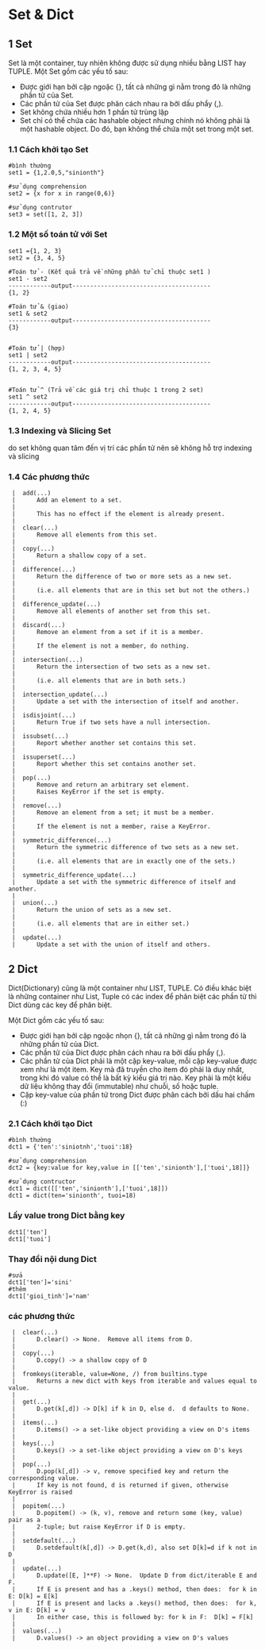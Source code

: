 # Set & Dict
## 1 Set
Set là một container, tuy nhiên không được sử dụng nhiều bằng LIST hay TUPLE.
Một Set gồm các yếu tố sau:
* Được giới hạn bởi cặp ngoặc {}, tất cả những gì nằm trong đó là những phần tử của Set.
* Các phần tử của Set được phân cách nhau ra bởi dấu phẩy (,).
* Set không chứa nhiều hơn 1 phần tử trùng lặp
* Set chỉ có thể chứa các hashable object nhưng chính nó không phải là một hashable object. Do đó, bạn không thể chứa một set trong một set.
### 1.1 Cách khởi tạo Set
```
#bình thường
set1 = {1,2.0,5,"sinionth"}

#sử dụng comprehension
set2 = {x for x in range(0,6)}

#sử dụng contrutor
set3 = set([1, 2, 3])
```
### 1.2 Một số toán tử với Set
```
set1 ={1, 2, 3}
set2 = {3, 4, 5}

#Toán tử - (Kết quả trả về những phần tử chỉ thuộc set1 )
set1 - set2
------------output---------------------------------------
{1, 2}

#Toán tử & (giao)
set1 & set2
------------output---------------------------------------
{3}


#Toán tử | (hợp)
set1 | set2
------------output---------------------------------------
{1, 2, 3, 4, 5}


#Toán tử ^ (Trả về các giá trị chỉ thuộc 1 trong 2 set)
set1 ^ set2
------------output---------------------------------------
{1, 2, 4, 5}

```
### 1.3 Indexing và Slicing Set
do set không quan tâm đến vị trí các phần tử nên sẽ không hỗ trợ indexing và slicing
### 1.4 Các phương thức
```
 |  add(...)
 |      Add an element to a set.
 |      
 |      This has no effect if the element is already present.
 |  
 |  clear(...)
 |      Remove all elements from this set.
 |  
 |  copy(...)
 |      Return a shallow copy of a set.
 |  
 |  difference(...)
 |      Return the difference of two or more sets as a new set.
 |      
 |      (i.e. all elements that are in this set but not the others.)
 |  
 |  difference_update(...)
 |      Remove all elements of another set from this set.
 |  
 |  discard(...)
 |      Remove an element from a set if it is a member.
 |      
 |      If the element is not a member, do nothing.
 |  
 |  intersection(...)
 |      Return the intersection of two sets as a new set.
 |      
 |      (i.e. all elements that are in both sets.)
 |  
 |  intersection_update(...)
 |      Update a set with the intersection of itself and another.
 |  
 |  isdisjoint(...)
 |      Return True if two sets have a null intersection.
 |  
 |  issubset(...)
 |      Report whether another set contains this set.
 |  
 |  issuperset(...)
 |      Report whether this set contains another set.
 |  
 |  pop(...)
 |      Remove and return an arbitrary set element.
 |      Raises KeyError if the set is empty.
 |  
 |  remove(...)
 |      Remove an element from a set; it must be a member.
 |      
 |      If the element is not a member, raise a KeyError.
 |  
 |  symmetric_difference(...)
 |      Return the symmetric difference of two sets as a new set.
 |      
 |      (i.e. all elements that are in exactly one of the sets.)
 |  
 |  symmetric_difference_update(...)
 |      Update a set with the symmetric difference of itself and another.
 |  
 |  union(...)
 |      Return the union of sets as a new set.
 |      
 |      (i.e. all elements that are in either set.)
 |  
 |  update(...)
 |      Update a set with the union of itself and others.
```

## 2 Dict
Dict(Dictionary) cũng là một container như LIST, TUPLE. Có điều khác biệt là những container như List, Tuple có các index để phân biệt các phần tử thì Dict dùng các key để phân biệt.

Một Dict gồm các yếu tố sau:
* Được giới hạn bởi cặp ngoặc nhọn {}, tất cả những gì nằm trong đó là những phần tử của Dict.
* Các phần tử của Dict được phân cách nhau ra bởi dấu phẩy (,).
* Các phần tử của Dict phải là một cặp key-value, mỗi cặp key-value được xem như là một item. Key mà đã truyền cho item đó phải là duy nhất,
 trong khi đó value có thể là bất kỳ kiểu giá trị nào. Key phải là một kiểu dữ liệu không thay đổi 
 (immutable) như chuỗi, số hoặc tuple.
* Cặp key-value của phần tử trong Dict được phân cách bởi dấu hai chấm (:)
### 2.1 Cách khởi tạo Dict
```
#bình thường
dct1 = {'ten':'siniotnh','tuoi':18}

#sử dụng comprehension
dct2 = {key:value for key,value in [['ten','sinionth'],['tuoi',18]]}

#sử dụng contructor
dct1 = dict([['ten','sinionth'],['tuoi',18]])
dct1 = dict(ten='sinionth', tuoi=18)

```

### Lấy value trong Dict bằng key
```
dct1['ten']
dct1['tuoi']
```

### Thay đổi nội dung Dict 
```
#sửa
dct1['ten']='sini'
#thêm
dct1['gioi_tinh']='nam'
```

### các phương thức
```
 |  clear(...)
 |      D.clear() -> None.  Remove all items from D.
 |  
 |  copy(...)
 |      D.copy() -> a shallow copy of D
 |  
 |  fromkeys(iterable, value=None, /) from builtins.type
 |      Returns a new dict with keys from iterable and values equal to value.
 |  
 |  get(...)
 |      D.get(k[,d]) -> D[k] if k in D, else d.  d defaults to None.
 |  
 |  items(...)
 |      D.items() -> a set-like object providing a view on D's items
 |  
 |  keys(...)
 |      D.keys() -> a set-like object providing a view on D's keys
 |  
 |  pop(...)
 |      D.pop(k[,d]) -> v, remove specified key and return the corresponding value.
 |      If key is not found, d is returned if given, otherwise KeyError is raised
 |  
 |  popitem(...)
 |      D.popitem() -> (k, v), remove and return some (key, value) pair as a
 |      2-tuple; but raise KeyError if D is empty.
 |  
 |  setdefault(...)
 |      D.setdefault(k[,d]) -> D.get(k,d), also set D[k]=d if k not in D
 |  
 |  update(...)
 |      D.update([E, ]**F) -> None.  Update D from dict/iterable E and F.
 |      If E is present and has a .keys() method, then does:  for k in E: D[k] = E[k]
 |      If E is present and lacks a .keys() method, then does:  for k, v in E: D[k] = v
 |      In either case, this is followed by: for k in F:  D[k] = F[k]
 |  
 |  values(...)
 |      D.values() -> an object providing a view on D's values
```
